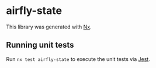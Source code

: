 # airfly-state

This library was generated with [Nx](https://nx.dev).

## Running unit tests

Run `nx test airfly-state` to execute the unit tests via [Jest](https://jestjs.io).
